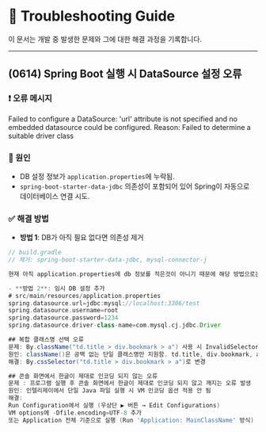 # 🚨 Troubleshooting Guide

이 문서는 개발 중 발생한 문제와 그에 대한 해결 과정을 기록합니다.

---

## (0614) Spring Boot 실행 시 DataSource 설정 오류

### ❗ 오류 메시지
Failed to configure a DataSource: 'url' attribute is not specified and no embedded datasource could be configured.
Reason: Failed to determine a suitable driver class

### 📌 원인
- DB 설정 정보가 `application.properties`에 누락됨.
- `spring-boot-starter-data-jdbc` 의존성이 포함되어 있어 Spring이 자동으로 데이터베이스 연결 시도.

### ✅ 해결 방법
- **방법 1**: DB가 아직 필요 없다면 의존성 제거
```gradle
// build.gradle
// 제거: spring-boot-starter-data-jdbc, mysql-connector-j

현재 아직 application.properties에 db 정보를 적은것이 아니기 때문에 해당 방법으로는 해결 불가

- **방법 2**: 임시 DB 설정 추가
# src/main/resources/application.properties
spring.datasource.url=jdbc:mysql://localhost:3306/test
spring.datasource.username=root
spring.datasource.password=1234
spring.datasource.driver-class-name=com.mysql.cj.jdbc.Driver

## 복합 클래스명 선택 오류
문제: By.className("td.title > div.bookmark > a") 사용 시 InvalidSelectorException 발생
원인: className()은 공백 없는 단일 클래스명만 지원함. td.title, div.bookmark, a 등 복합 선택자는 지원하지 않음
해결: By.cssSelector("td.title > div.bookmark > a")로 변경

## 콘솔 화면에서 한글이 제대로 인코딩 되지 않는 오류
문제 : 프로그램 실행 후 콘솔 화면에서 한글이 제대로 인코딩 되지 않고 깨지는 오류 발생
원인: 인텔리제이에서 단일 Java 파일 실행 시 VM 인코딩 옵션 적용 안 됨
해결:
Run Configuration에서 실행 (우상단 ▶ 버튼 → Edit Configurations)
VM options에 -Dfile.encoding=UTF-8 추가
또는 Application 전체 기준으로 실행 (Run 'Application: MainClassName' 방식)
